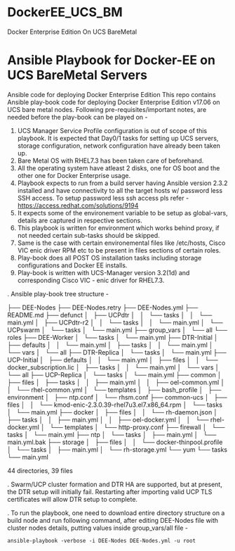 # DockerEE_UCS_BM
Docker Enterprise Edition On UCS BareMetal
# Ansible Playbook for Docker-EE on UCS BareMetal Servers
Ansible code for deploying Docker Enterprise Edition
This repo contains Ansible play-book code for deploying Docker Enterprise Edition v17.06 on UCS bare metal nodes. Following pre-requisites/important notes, are needed before the play-book can be played on -

  1. UCS Manager Service Profile configuration is out of scope of this playbook. It is expected that Day0/1 tasks for setting up UCS servers, storage configuration, network configuration have already been taken up.
  2. Bare Metal OS with RHEL7.3 has been taken care of beforehand.
  3. All the operating system have atleast 2 disks, one for OS boot and the other one for Docker Enterprise usage.
  4. Playbook expects to run from a build server having Ansible version 2.3.2 installed and have connectivity to all the target hosts w/ password less SSH access. To setup password less ssh access pls refer - https://access.redhat.com/solutions/9194
  5. It expects some of the environement variable to be setup as global-vars, details are captured in respective sections.
  6. This playbook is written for environment which works behind proxy, if not needed certain sub-tasks should be skipped.
  7. Same is the case with certain environemental files like /etc/hosts, Cisco VIC enic driver RPM etc to be present in files sections of certain roles.
  8. Play-book does all POST OS installation tasks including storage configurations and Docker EE installs.
  9. Play-book is written with UCS-Manager version 3.2(1d) and corresponding Cisco VIC - enic driver for RHEL7.3.


. Ansible play-book tree structure -

├── DEE-Nodes
├── DEE-Nodes.retry
├── DEE-Nodes.yml
├── README.md
├── defunct
│   ├── UCPdtr
│   │   └── tasks
│   │       └── main.yml
│   ├── UCPdtr-r2
│   │   └── tasks
│   │       └── main.yml
│   └── UCPswarm
│       └── tasks
│           └── main.yml
├── group_vars
│   └── all
└── roles
    ├── DEE-Worker
    │   └── tasks
    │       └── main.yml
    ├── DTR-Initial
    │   ├── defaults
    │   │   └── main.yml
    │   ├── tasks
    │   │   └── main.yml
    │   └── vars
    │       └── all
    ├── DTR-Replica
    │   └── tasks
    │       └── main.yml
    ├── UCP-Initial
    │   ├── defaults
    │   │   └── main.yml
    │   ├── files
    │   │   └── docker_subscription.lic
    │   ├── tasks
    │   │   └── main.yml
    │   └── vars
    │       └── all
    ├── UCP-Replica
    │   └── tasks
    │       └── main.yml
    ├── common
    │   ├── files
    │   ├── tasks
    │   │   ├── main.yml
    │   │   ├── oel-common.yml
    │   │   └── rhel-common.yml
    │   └── templates
    │       ├── bash_profile
    │       ├── environment
    │       ├── ntp.conf
    │       └── rhsm.conf
    ├── common-ucs
    │   ├── files
    │   │   └── kmod-enic-2.3.0.39-rhel7u3.el7.x86_64.rpm
    │   └── tasks
    │       └── main.yml
    ├── docker
    │   ├── files
    │   │   └── rh-daemon.json
    │   ├── tasks
    │   │   ├── main.yml
    │   │   ├── oel-docker.yml
    │   │   └── rhel-docker.yml
    │   └── templates
    │       └── http-proxy.conf
    ├── firewall
    │   └── tasks
    │       └── main.yml
    ├── ntp
    │   └── tasks
    │       ├── main.yml
    │       └── main.yml.bak
    ├── storage
    │   ├── files
    │   │   └── docker-thinpool.profile
    │   └── tasks
    │       ├── main.yml
    │       └── rh-storage.yml
    └── yum
        └── tasks
            └── main.yml

44 directories, 39 files

. Swarm/UCP cluster formation and DTR HA are supported, but at present, the DTR setup will initially fail.  Restarting after importing valid UCP TLS certificates will allow DTR setup to complete.

. To run the playbook, one need to download entire directory structure on a build node and run following command, after editing DEE-Nodes file with cluster nodes details, putting values inside group_vars/all file -

  `ansible-playbook -verbose -i DEE-Nodes DEE-Nodes.yml -u root`
